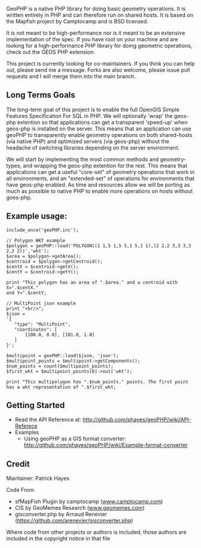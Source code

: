 GeoPHP is a native PHP library for doing basic geometry operations. It is written entirely in PHP and 
can therefore run on shared hosts. It is based on the Mapfish project by Camptocamp and is BSD licensed.

It is not meant to be high-performance nor is it meant to be an extensive implementation of the spec. 
If you have root on your machine and are looking for a high-performance PHP library for doing geometric 
operations, check out the GEOS PHP extension.

This project is currently looking for co-maintainers. If you think you can help out, please send me a 
message. Forks are also welcome, please issue pull requests and I will merge them into the main branch.

Long Terms Goals
-------------------------------------------------

The long-term goal of this project is to enable the full OpenGIS Simple Features Specification For SQL 
in PHP. We will optionally 'wrap' the geos-php extention so that applications can get a transparent 
'speed-up' when geos-php is installed on the server. This means that an application can use geoPHP 
to transparently enable geometry operations on both shared-hosts (via native PHP) and optimized 
servers (via geos-php) without the headache of switching libraries depending on the server environment.

We will start by implementing the most common methods and geometry-types, and wrapping the geos-php 
extention for the rest. This means that applications can get a useful "core-set" of geometry operations 
that work in all environments, and an "extended-set" of operations for environments that have geos-php
enabled. As time and resources allow we will be porting as much as possible to native PHP to enable
more operations on hosts without goes-php.

  

Example usage:
-------------------------------------------------

    include_once('geoPHP.inc');
    
    // Polygon WKT example
    $polygon = geoPHP::load('POLYGON((1 1,5 1,5 5,1 5,1 1),(2 2,2 3,3 3,3 2,2 2))','wkt');
    $area = $polygon->getArea();
    $centroid = $polygon->getCentroid();
    $centX = $centroid->getX();
    $centY = $centroid->getY();
    
    print "This polygon has an area of ".$area." and a centroid with X=".$centX."
    and Y=".$centY;
    
    // MultiPoint json example
    print "<br/>";
    $json = 
    '{
       "type": "MultiPoint",
       "coordinates": [
           [100.0, 0.0], [101.0, 1.0]
       ]
    }';
    
    $multipoint = geoPHP::load($json, 'json');
    $multipoint_points = $multipoint->getComponents();
    $num_points = count($multipoint_points);
    $first_wkt = $multipoint_points[0]->out('wkt');
    
    print "This multipolygon has ".$num_points." points. The first point
    has a wkt representation of ".$first_wkt;


Getting Started
-----------------------

 * Read the API Reference at: http://github.com/phayes/geoPHP/wiki/API-Referece
 * Examples
   * Using geoPHP as a GIS format converter: http://github.com/phayes/geoPHP/wiki/Example-format-converter


Credit
-------------------------------------------------

Maintainer: Patrick Hayes

Code From:

 * sfMapFish Plugin by camptocamp (www.camptocamp.com)
 * CIS by GeoMemes Research (www.geomemes.com)
 * gisconverter.php by Arnaud Renevier (https://github.com/arenevier/gisconverter.php)
            
Where code from other projects or authors is included, those authors are included in the copyright notice in that file

